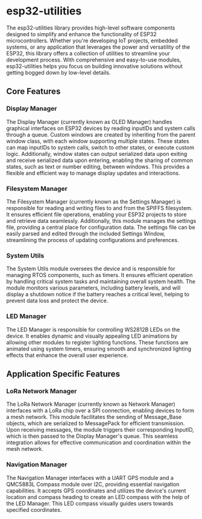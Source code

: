 # esp32-utilities

The esp32-utilities library provides high-level software components designed to simplify and enhance the functionality of ESP32 microcontrollers. Whether you're developing IoT projects, embedded systems, or any application that leverages the power and versatility of the ESP32, this library offers a collection of utilities to streamline your development process. With comprehensive and easy-to-use modules, esp32-utilities helps you focus on building innovative solutions without getting bogged down by low-level details.

## Core Features

### Display Manager

The Display Manager (currently known as OLED Manager) handles graphical interfaces on ESP32 devices by reading inputIDs and system calls through a queue. Custom windows are created by inheriting from the parent window class, with each window supporting multiple states. These states can map inputIDs to system calls, switch to other states, or execute custom logic. Additionally, window states can output serialized data upon exiting and receive serialized data upon entering, enabling the sharing of common states, such as text or number editing, between windows. This provides a flexible and efficient way to manage display updates and interactions.

### Filesystem Manager

The Filesystem Manager (currently known as the Settings Manager) is responsible for reading and writing files to and from the SPIFFS filesystem. It ensures efficient file operations, enabling your ESP32 projects to store and retrieve data seamlessly. Additionally, this module manages the settings file, providing a central place for configuration data. The settings file can be easily parsed and edited through the included Settings Window, streamlining the process of updating configurations and preferences.

### System Utils

The System Utils module oversees the device and is responsible for managing RTOS components, such as timers. It ensures efficient operation by handling critical system tasks and maintaining overall system health. The module monitors various parameters, including battery levels, and will display a shutdown notice if the battery reaches a critical level, helping to prevent data loss and protect the device.

### LED Manager

The LED Manager is responsible for controlling WS2812B LEDs on the device. It enables dynamic and visually appealing LED animations by allowing other modules to register lighting functions. These functions are animated using system timers, ensuring smooth and synchronized lighting effects that enhance the overall user experience.

## Application Specific Features

### LoRa Network Manager

The LoRa Network Manager (currently known as Network Manager) interfaces with a LoRa chip over a SPI connection, enabling devices to form a mesh network. This module facilitates the sending of Message_Base objects, which are serialized to MessagePack for efficient transmission. Upon receiving messages, the module triggers their corresponding InputID, which is then passed to the Display Manager's queue. This seamless integration allows for effective communication and coordination within the mesh network.

### Navigation Manager

The Navigation Manager interfaces with a UART GPS module and a QMC5883L Compass module over I2C, providing essential navigation capabilities. It accepts GPS coordinates and utilizes the device's current location and compass heading to create an LED compass with the help of the LED Manager. This LED compass visually guides users towards specified coordinates.
